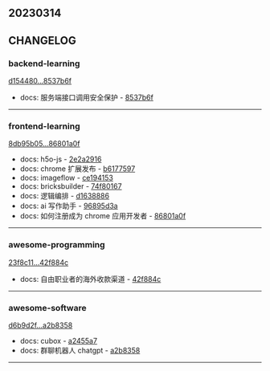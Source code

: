## 20230314

## CHANGELOG

### backend-learning

[d154480...8537b6f](https://github.com/zhbhun/backend-learning/compare/d154480...8537b6f)

* docs: 服务端接口调用安全保护 - [8537b6f](https://github.com/zhbhun/backend-learning/commit/8537b6f4f1b24494f105e18676b8574d6427a1f1)

---

### frontend-learning

[8db95b05...86801a0f](https://github.com/zhbhun/frontend-learning/compare/8db95b05...86801a0f)

* docs: h5o-js - [2e2a2916](https://github.com/zhbhun/frontend-learning/commit/2e2a29162834d8bf149ebcd4ccac9e2d176b4c51)
* docs: chrome 扩展发布 - [b6177597](https://github.com/zhbhun/frontend-learning/commit/b61775973c0246d974174c4b3ecd1e4f73307c57)
* docs: imageflow - [ce194153](https://github.com/zhbhun/frontend-learning/commit/ce1941534a36784c37429a4d9bb11649bdec387a)
* docs: bricksbuilder - [74f80167](https://github.com/zhbhun/frontend-learning/commit/74f801675151c29ca87695705a843a68ca519b74)
* docs: 逻辑编排 - [d1638886](https://github.com/zhbhun/frontend-learning/commit/d1638886c224a66c81727a4b15c97726f622eb2c)
* docs: ai 写作助手 - [96895d3a](https://github.com/zhbhun/frontend-learning/commit/96895d3a7cced09e43c0cb02a7c77f8d3d4e8119)
* docs: 如何注册成为 chrome 应用开发者 - [86801a0f](https://github.com/zhbhun/frontend-learning/commit/86801a0fde0c169ccbf7c5b77176c8e581af82ed)

---

### awesome-programming

[23f8c11...42f884c](https://github.com/zhbhun/awesome-programming/compare/23f8c11...42f884c)

* docs: 自由职业者的海外收款渠道 - [42f884c](https://github.com/zhbhun/awesome-programming/commit/42f884c9f9340f27fc3721077bf6e38e221f11b4)

---

### awesome-software

[d6b9d2f...a2b8358](https://github.com/zhbhun/awesome-software/compare/d6b9d2f...a2b8358)

* docs: cubox - [a2455a7](https://github.com/zhbhun/awesome-software/commit/a2455a71d1faac9f558eac110c67ad138ddeeeb3)
* docs: 群聊机器人 chatgpt - [a2b8358](https://github.com/zhbhun/awesome-software/commit/a2b8358aeed2e16a2de7654c78c86e8ce4c36276)

---

